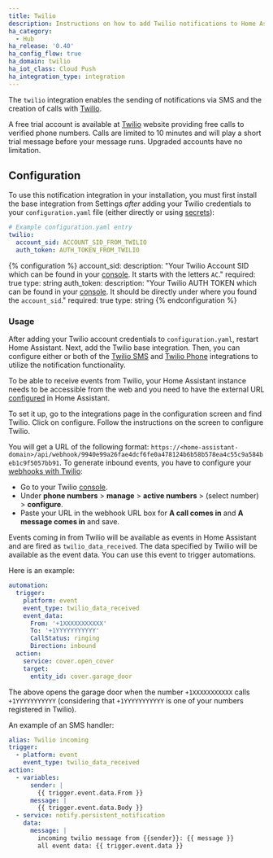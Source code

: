 ```yaml
---
title: Twilio
description: Instructions on how to add Twilio notifications to Home Assistant.
ha_category:
  - Hub
ha_release: '0.40'
ha_config_flow: true
ha_domain: twilio
ha_iot_class: Cloud Push
ha_integration_type: integration
---
```


The `twilio` integration enables the sending of notifications via SMS and the creation of calls with [Twilio](https://twilio.com).

A free trial account is available at [Twilio](https://twilio.com) website providing free calls to verified phone numbers.
Calls are limited to 10 minutes and will play a short trial message before your message runs. Upgraded accounts have no limitation.

## Configuration

To use this notification integration in your installation, you must first install the base integration from Settings _after_ adding your Twilio credentials to your `configuration.yaml` file (either directly or using [secrets](https://www.home-assistant.io/docs/configuration/secrets/)):

```yaml
# Example configuration.yaml entry
twilio:
  account_sid: ACCOUNT_SID_FROM_TWILIO
  auth_token: AUTH_TOKEN_FROM_TWILIO
```

{% configuration %}
account_sid:
  description: "Your Twilio Account SID which can be found in your [console](https://www.twilio.com/console). It starts with the letters `AC`."
  required: true
  type: string
auth_token:
  description: "Your Twilio AUTH TOKEN which can be found in your [console](https://www.twilio.com/console). It should be directly under where you found the `account_sid`."
  required: true
  type: string
{% endconfiguration %}

### Usage

After adding your Twilio account credentials to `configuration.yaml`, restart Home Assistant. Next, add the Twilio base integration. Then, you can configure either or both of the [Twilio SMS](/integrations/twilio_sms) and [Twilio Phone](/integrations/twilio_call) integrations to utilize the notification functionality.

To be able to receive events from Twilio, your Home Assistant instance needs to be accessible from the web and you need to have the external URL [configured](/docs/configuration/basic) in Home Assistant.

To set it up, go to the integrations page in the configuration screen and find Twilio. Click on configure. Follow the instructions on the screen to configure Twilio.

You will get a URL of the following format: `https://<home-assistant-domain>/api/webhook/9940e99a26fae4dcf6fe0a478124b6b58b578ea4c55c9a584beb1c9f5057bb91`. To generate inbound events, you have to configure your [webhooks with Twilio](https://www.twilio.com/docs/glossary/what-is-a-webhook):
 - Go to your Twilio [console](https://www.twilio.com/console).
 - Under **phone numbers** > **manage** > **active numbers** > (select number) > **configure**.
 - Paste your URL in the webhook URL box for **A call comes in** and **A message comes in** and save.

Events coming in from Twilio will be available as events in Home Assistant and are fired as `twilio_data_received`. The data specified by Twilio will be available as the event data. You can use this event to trigger automations.

Here is an example:

```yaml
automation:
  trigger:
    platform: event
    event_type: twilio_data_received
    event_data:
      From: '+1XXXXXXXXXXX'
      To: '+1YYYYYYYYYYY'
      CallStatus: ringing
      Direction: inbound
  action:
    service: cover.open_cover
    target:
      entity_id: cover.garage_door
```

The above opens the garage door when the number `+1XXXXXXXXXXX` calls `+1YYYYYYYYYYY` (considering that `+1YYYYYYYYYYY` is one of your numbers registered in Twilio).

An example of an SMS handler:

```yaml
alias: Twilio incoming
trigger:
  - platform: event
    event_type: twilio_data_received
action:
  - variables:
      sender: |
        {{ trigger.event.data.From }}
      message: |
        {{ trigger.event.data.Body }}
  - service: notify.persistent_notification
    data:
      message: |
        incoming twilio message from {{sender}}: {{ message }}
        all event data: {{ trigger.event.data }}
```
